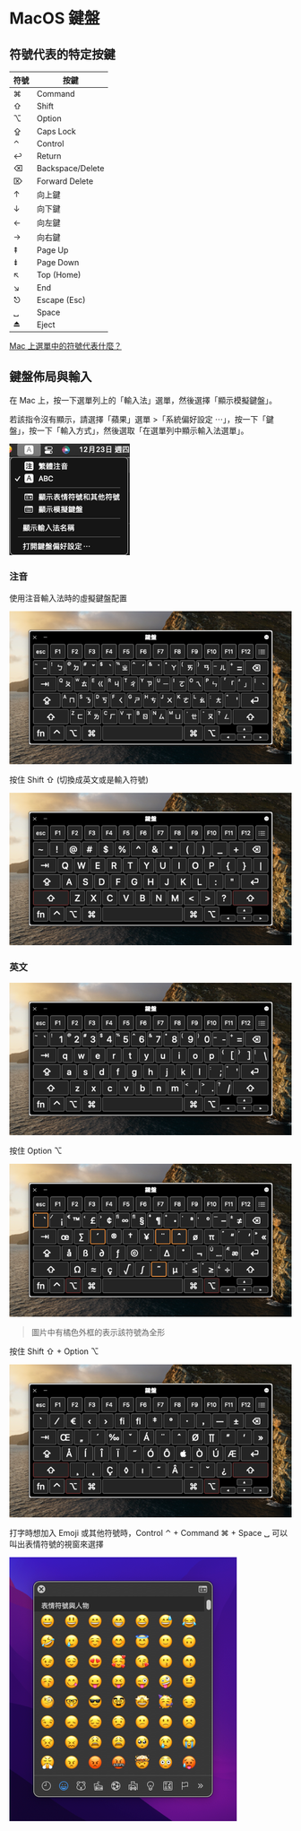 # MacOS 鍵盤

## 符號代表的特定按鍵

| 符號 | 按鍵             |
| ---- | ---------------- |
| ⌘    | Command          |
| ⇧    | Shift            |
| ⌥    | Option           |
| ⇪    | Caps Lock        |
| ⌃    | Control          |
| ↩    | Return           |
| ⌫    | Backspace/Delete |
| ⌦    | Forward Delete   |
| ↑    | 向上鍵           |
| ↓    | 向下鍵           |
| ←    | 向左鍵           |
| →    | 向右鍵           |
| ⇞    | Page Up          |
| ⇟    | Page Down        |
| ↖    | Top (Home)       |
| ↘    | End              |
| ⎋    | Escape (Esc)     |
| ␣    | Space            |
| ⏏    | Eject            |

[Mac 上選單中的符號代表什麼？](https://support.apple.com/zh-tw/guide/mac-help/cpmh0011/mac)

## 鍵盤佈局與輸入

在 Mac 上，按一下選單列上的「輸入法」選單，然後選擇「顯示模擬鍵盤」。

若該指令沒有顯示，請選擇「蘋果」選單 >「系統偏好設定 ⋯」，按一下「鍵盤」，按一下「輸入方式」，然後選取「在選單列中顯示輸入法選單」。

![20211223125215](https://raw.githubusercontent.com/nickburrows/picgo_assets/main/image/20211223125215.png)

### 注音

使用注音輸入法時的虛擬鍵盤配置

![CleanShot 2021-12-23 at 12.45.07](https://raw.githubusercontent.com/nickburrows/picgo_assets/main/image/CleanShot%202021-12-23%20at%2012.45.07.png)

按住 <key>Shift ⇧</key> (切換成英文或是輸入符號)

![CleanShot 2021-12-23 at 12.44.10](https://raw.githubusercontent.com/nickburrows/picgo_assets/main/image/CleanShot%202021-12-23%20at%2012.44.10.png)

### 英文

![CleanShot 2021-12-23 at 12.48.08](https://raw.githubusercontent.com/nickburrows/picgo_assets/main/image/CleanShot%202021-12-23%20at%2012.48.08.png)

按住 <key>Option ⌥</key>

![CleanShot 2021-12-23 at 12.43.24](https://raw.githubusercontent.com/nickburrows/picgo_assets/main/image/CleanShot%202021-12-23%20at%2012.43.24.png)

> 圖片中有橘色外框的表示該符號為全形

按住 <key>Shift ⇧</key> + <key>Option ⌥</key>

![CleanShot 2021-12-23 at 12.44.47](https://raw.githubusercontent.com/nickburrows/picgo_assets/main/image/CleanShot%202021-12-23%20at%2012.44.47.png)

打字時想加入 Emoji 或其他符號時，<key>Control ⌃</key> + <key>Command ⌘</key> + <key>Space ␣</key> 可以叫出表情符號的視窗來選擇

![CleanShot 2021-12-24 at 02.50.31](https://raw.githubusercontent.com/nickburrows/picgo_assets/main/image/CleanShot%202021-12-24%20at%2002.50.31.png)
